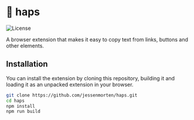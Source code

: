 # 🐊 haps

![License](https://img.shields.io/github/license/jessenmorten/haps)

A browser extension that makes it easy to copy text from links, buttons
and other elements.

## Installation

You can install the extension by cloning this repository, building it and
loading it as an unpacked extension in your browser.

```bash
git clone https://github.com/jessenmorten/haps.git
cd haps
npm install
npm run build
```

